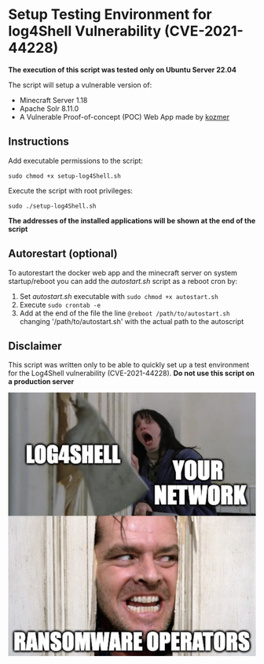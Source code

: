 # Setup Testing Environment for log4Shell Vulnerability (CVE-2021-44228)

**The execution of this script was tested only on Ubuntu Server 22.04**

The script will setup a vulnerable version of:

* Minecraft Server 1.18
* Apache Solr 8.11.0
* A Vulnerable Proof-of-concept (POC) Web App made by [kozmer](https://github.com/kozmer/log4j-shell-poc)  

## Instructions

Add executable permissions to the script:

```
sudo chmod +x setup-log4Shell.sh
```

Execute the script with root privileges:

```
sudo ./setup-log4Shell.sh
```

**The addresses of the installed applications will be shown at the end of the script**

## Autorestart (optional)

To autorestart the docker web app and the minecraft server on system startup/reboot you can add the *autostart.sh* script as a reboot cron by:

1. Set *autostart.sh* executable with `sudo chmod +x autostart.sh`
2. Execute `sudo crontab -e`
3. Add at the end of the file the line `@reboot /path/to/autostart.sh` changing '/path/to/autostart.sh' with the actual path to the autoscript

## Disclaimer

This script was written only to be able to quickly set up a test environment for the Log4Shell vulnerability (CVE-2021-44228). **Do not use this script on a production server**

![](./meme.jpg "meme")
